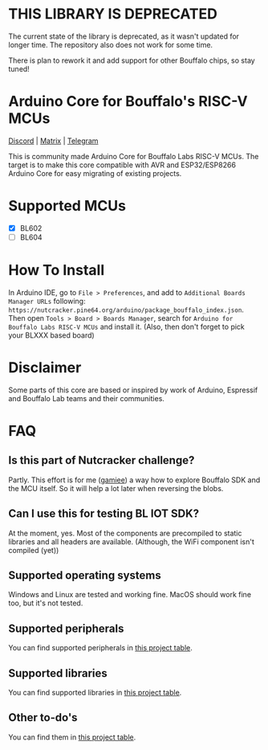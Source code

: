 # THIS LIBRARY IS DEPRECATED

The current state of the library is deprecated, as it wasn't updated for longer time. The repository also does not work for some time.

There is plan to rework it and add support for other Bouffalo chips, so stay tuned!

# Arduino Core for Bouffalo's RISC-V MCUs
[Discord](https://discord.gg/89VWQVH) | [Matrix](https://matrix.to/#/#pine64-nutcracker:matrix.org) | [Telegram](https://t.me/joinchat/Kmi2S0nOsT240emHk-aO6g)

This is community made Arduino Core for Bouffalo Labs RISC-V MCUs. The target is to make this core compatible with AVR and ESP32/ESP8266 Arduino Core for easy migrating of existing projects.
# Supported MCUs
- [X] BL602
- [ ] BL604

# How To Install
In Arduino IDE, go to `File > Preferences`, and add to  `Additional Boards Manager URLs` following:
`https://nutcracker.pine64.org/arduino/package_bouffalo_index.json`. Then open `Tools > Board > Boards Manager`, search for `Arduino for Bouffalo Labs RISC-V MCUs` and install it. (Also, then don't forget to pick your BLXXX based board)

# Disclaimer
Some parts of this core are based or inspired by work of Arduino, Espressif and Bouffalo Lab teams and their communities.

# FAQ
## Is this part of Nutcracker challenge?
Partly. This effort is for me ([gamiee](https://github.com/gamelaster)) a way how to explore Bouffalo SDK and the MCU itself. So it will help a lot later when reversing the blobs.

## Can I use this for testing BL IOT SDK?
At the moment, yes. Most of the components are precompiled to static libraries and all headers are available. (Although, the WiFi component isn't compiled (yet))

## Supported operating systems
Windows and Linux are tested and working fine. MacOS should work fine too, but it's not tested.

## Supported peripherals
You can find supported peripherals in [this project table](https://github.com/pine64/ArduinoCore-bouffalo/projects/1).

## Supported libraries
You can find supported libraries in [this project table](https://github.com/pine64/ArduinoCore-bouffalo/projects/2).

## Other to-do's
You can find them in [this project table](https://github.com/pine64/ArduinoCore-bouffalo/projects/3).

